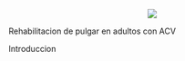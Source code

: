 <p align="center">
  <img src="https://github.com/Adriana-28/Biodise-o1/blob/main/Im%C3%A1genes/Captura%20de%20pantalla%202023-09-28%20112259.png?raw=true">
</p>
Rehabilitacion de pulgar en adultos con ACV

<Title>THUMBX</Title>
<p>Introduccion</p>

